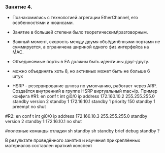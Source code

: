 ### Занятие 4.

* Познакомились с технологией агрегации EtherChannel, его особенностями и нюансами.
* Занятие в большей степени было теоретическим\разговорным.
* Важный момент, скорость между двумя объёдинёнными портами не суммируется, а ограничена шириной одного физ.интерфейса на MAC.
* Объединяемые порты в EA должны быть идентичны друг-другу.
* можно объединять хоть 8, но активных может быть не больше 6 штук

* HSRP - резервирование шлюза по умолчанию, работает через ARP. Создаётся внутренний в группе HSRP виртуальный mac+ip.
Пример конфига
#R1:
en
conf t
int gi0/0
ip address 172.160.10.2 255.255.255.0
standby version 2
standby 1 172.16.10.1 
standby 1 priority 150
standby 1 preempt
no shut

#R2:
en
conf t
int gi0/0
ip address 172.160.10.3 255.255.255.0
standby version 2
standby 1 172.16.10.1 
no shut

#полезные команды отладки
sh standby
sh standby brief
debug standby ?



В результате проведённого занятия и изучения прикреплённых материалов составлен краткий конспект